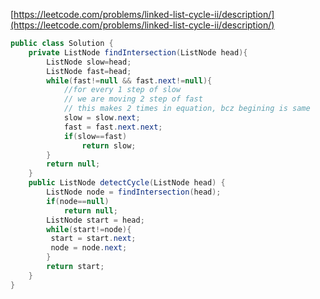 
[https://leetcode.com/problems/linked-list-cycle-ii/description/](https://leetcode.com/problems/linked-list-cycle-ii/description/)

```java
public class Solution {
    private ListNode findIntersection(ListNode head){
        ListNode slow=head;
        ListNode fast=head;
        while(fast!=null && fast.next!=null){
            //for every 1 step of slow
            // we are moving 2 step of fast
            // this makes 2 times in equation, bcz begining is same
            slow = slow.next;
            fast = fast.next.next;
            if(slow==fast)
                return slow; 
        }
        return null;
    }
    public ListNode detectCycle(ListNode head) {
        ListNode node = findIntersection(head);
        if(node==null)
            return null;     
        ListNode start = head;  
        while(start!=node){
         start = start.next;
         node = node.next;
        }   
        return start;
    }
}
```